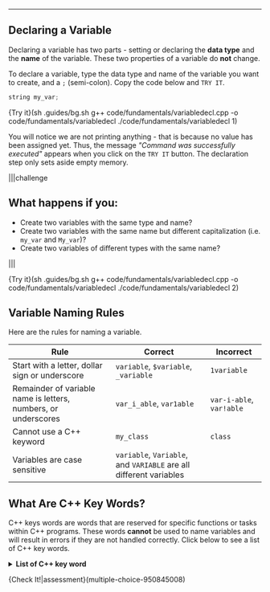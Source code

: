 ---

## Declaring a Variable
Declaring a variable has two parts - setting or declaring the **data type** and the **name** of the variable. These two properties of a variable do **not** change.

To declare a variable, type the data type and name of the variable you want to create, and a `;` (semi-colon). Copy the code below and `TRY IT`.

```c++
string my_var;
```

{Try it}(sh .guides/bg.sh g++ code/fundamentals/variabledecl.cpp -o code/fundamentals/variabledecl ./code/fundamentals/variabledecl 1)

You will notice we are not printing anything - that is because no value has been assigned yet. Thus, the message *"Command was successfully executed"* appears when you click on the `TRY IT` button. The declaration step only sets aside empty memory.

|||challenge
## What happens if you:
* Create two variables with the same type and name?
* Create two variables with the same name but different capitalization (i.e. `my_var` and `My_var`)?
* Create two variables of different types with the same name?

|||

{Try it}(sh .guides/bg.sh g++ code/fundamentals/variabledecl.cpp -o code/fundamentals/variabledecl ./code/fundamentals/variabledecl 2)


## Variable Naming Rules
Here are the rules for naming a variable.

|Rule|Correct|Incorrect|
|----|-------|---------|
|Start with a letter, dollar sign or underscore|`variable`, `$variable`, `_variable`|`1variable`|
|Remainder of variable name is letters, numbers, or underscores|`var_i_able`, `var1able`|`var-i-able`, `var!able`|
|Cannot use a C++ keyword|`my_class`|`class`|
|Variables are case sensitive|`variable`, `Variable`, and `VARIABLE` are all different variables|

## What Are C++ Key Words?
C++ keys words are words that are reserved for specific functions or tasks within C++ programs. These words **cannot** be used to name variables and will result in errors if they are not handled correctly. Click below to see a list of C++ key words.

<details><summary><b>List of C++ key word</b></summary><table><tr><td>and</td><td>and_eq</td><td>asm</td><td>auto</td><td>bitand</td></tr><tr><td>bitor</td><td>bool</td><td>break</td><td>case</td><td>catch</td></tr><tr><td>char</td><td>class</td><td>compl</td><td>const</td><td>const_cast</td></tr><tr><td>continue</td><td>default</td><td>delete</td><td>do</td><td>double</td></tr><tr><td>dynamic_cast</td><td>else</td><td>enum</td><td>explicit</td><td>extern</td></tr><tr><td>false</td><td>float</td><td>for</td><td>friend</td><td>goto</td></tr><tr><td>if</td><td>inline</td><td>int</td><td>long</td><td>mutable</td></tr><tr><td>namespace</td><td>new</td><td>not</td><td>not_eq</td><td>operator</td></tr><tr><td>or</td><td>or_eq</td><td>private</td><td>protected</td><td>pubic</td></tr><tr><td>register</td><td>reinterpret_cast</td><td>return</td><td>short</td><td>signed</td></tr><tr><td>sizeof</td><td>static</td><td>static_cast</td><td>struct</td><td>switch</td></tr><tr><td>template</td><td>this</td><td>throw</td><td>true</td><td>try</td></tr><tr><td>typedef</td><td>typeid</td><td>typename</td><td>union</td><td>unsigned</td></tr><tr><td>using</td><td>virtual</td><td>void</td><td>volatile</td><td>wchar_t</td></tr><tr><td>while</td><td>xor</td><td>xor_eq</td></tr></table></details>

{Check It!|assessment}(multiple-choice-950845008)
